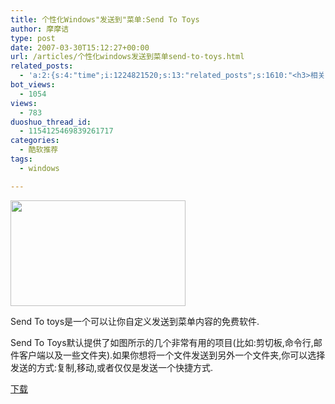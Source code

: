 ```yaml
---
title: 个性化Windows"发送到"菜单:Send To Toys
author: 摩摩诘
type: post
date: 2007-03-30T15:12:27+00:00
url: /articles/个性化windows发送到菜单send-to-toys.html
related_posts:
  - 'a:2:{s:4:"time";i:1224821520;s:13:"related_posts";s:1610:"<h3>相关日志</h3><ul class="related_post"><li><a href="http://www.digglife.cn/articles/clean-up-desktop-improve-productivity-2.html" title="彻底清空桌面,让启动程序更加高效Part.2">彻底清空桌面,让启动程序更加高效Part.2</a></li><li><a href="http://www.digglife.cn/articles/clean-up-desktop-improve-productivity-1.html" title="彻底清空桌面,让启动程序更加高效Part.1">彻底清空桌面,让启动程序更加高效Part.1</a></li><li><a href="http://www.digglife.cn/articles/five-windows-explorer-tweaks.html" title="5大Windows Explorer优化技巧">5大Windows Explorer优化技巧</a></li><li><a href="http://www.digglife.cn/articles/copy-and-paste-with-middle-click.html" title="使用鼠标中键快速进行复制粘贴">使用鼠标中键快速进行复制粘贴</a></li><li><a href="http://www.digglife.cn/articles/windows%e5%b0%8f%e6%8a%80%e5%b7%a7%e5%a6%82%e4%bd%95%e6%8a%8a%e5%ae%89%e5%85%a8%e6%a8%a1%e5%bc%8f%e9%80%89%e9%a1%b9%e5%8a%a0%e5%85%a5%e5%90%af%e5%8a%a8%e8%8f%9c%e5%8d%95.html" title="Windows小技巧:如何把安全模式选项加入启动菜单">Windows小技巧:如何把安全模式选项加入启动菜单</a></li><li><a href="http://www.digglife.cn/articles/10-tips-of-windows-xp-average-users-dont-know.html" title="10个你可能不知道的Windows XP小技巧">10个你可能不知道的Windows XP小技巧</a></li><li><a href="http://www.digglife.cn/articles/copy-error-message-box-to-clipboard.html" title="小技巧:如何复制Windows信息框文字到剪切板">小技巧:如何复制Windows信息框文字到剪切板</a></li></ul>";}'
bot_views:
  - 1054
views:
  - 783
duoshuo_thread_id:
  - 1154125469839261717
categories:
  - 酷软推荐
tags:
  - windows

---
```

</p> 

<a href="http://javabeta.yo2.cn/wp-content/uploads/3/379/2007/03/WindowsLiveWriter/WindowsSendToToys_14757/kaka%5B3%5D.png" atomicselection="true"><img style="border-top-width: 0px; border-left-width: 0px; border-bottom-width: 0px; border-right-width: 0px" height="169" src="http://digglife.qiniudn.com/qiniu/27/image/d3306cdc2b8b9e55a91e417795075146.png" width="280" border="0" /></a> 

Send To toys是一个可以让你自定义发送到菜单内容的免费软件. 

Send To Toys默认提供了如图所示的几个非常有用的项目(比如:剪切板,命令行,邮件客户端以及一些文件夹).如果你想将一个文件发送到另外一个文件夹,你可以选择发送的方式:复制,移动,或者仅仅是发送一个快捷方式. 

[下载][1]

 [1]: http://cz2.onlinedown.net/down/sendtotoys.zip